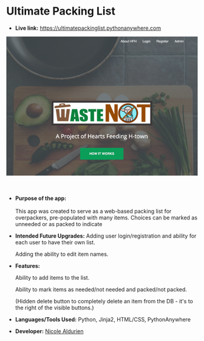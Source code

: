 # Ultimate Packing List

- **Live link:**
  https://ultimatepackinglist.pythonanywhere.com

![](https://github.com/nicolealdurien/wasteNOT/blob/master/static/img/frontpage.png?raw=true)
<br /> <br /><br />

- **Purpose of the app:** <br/><br/>
  This app was created to serve as a web-based packing list for overpackers, pre-populated with many items. Choices can be marked as unneeded or as packed to indicate

- **Intended Future Upgrades:**
  Adding user login/registration and ability for each user to have their own list.

  Adding the ability to edit item names.

- **Features:**

  Ability to add items to the list.

  Ability to mark items as needed/not needed and packed/not packed.

  (Hidden delete button to completely delete an item from the DB - it's to the right of the visible buttons.)

- **Languages/Tools Used:**
  Python, Jinja2, HTML/CSS, PythonAnywhere

- **Developer:**
  [Nicole Aldurien](https://github.com/nicolealdurien)
